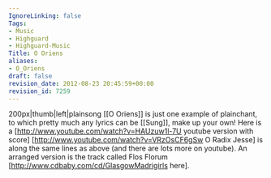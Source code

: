 ```yaml
---
IgnoreLinking: false
Tags:
- Music
- Highguard
- Highguard-Music
Title: O Oriens
aliases:
- O_Oriens
draft: false
revision_date: 2012-08-23 20:45:59+00:00
revision_id: 7259
---
```


200px|thumb|left|plainsong
[[O Oriens]] is just one example of plainchant, to which pretty much any lyrics can be [[Sung]], make up your own!
Here is a [http://www.youtube.com/watch?v=HAUzuw1l-7U youtube version with score]
[http://www.youtube.com/watch?v=VRzOsCF6gSw O Radix Jesse] is along the same lines as above (and there are lots more on youtube). An arranged version is the track called Flos Florum [http://www.cdbaby.com/cd/GlasgowMadrigirls here].